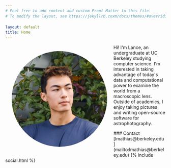 ```yaml
---
# Feel free to add content and custom Front Matter to this file.
# To modify the layout, see https://jekyllrb.coxm/docs/themes/#overriding-theme-defaults

layout: default
title: Home
---
```

<html>
<style>
img {
    padding: 20px;
    border-radius: 50%;
}
</style>

<img align="left" src="/assets/me.jpg" width="300px"/> 
<p align="left"> Hi! I'm Lance, an undergraduate at UC Berkeley studying computer science. I'm interested in taking advantage of today's data and computational power to examine the world from a macroscopic lens.  
Outside of academics, I enjoy taking pictures and writing open-source software for astrophotography. </p>
</html>
### Contact
[lmathias@berkeley.edu](mailto:lmathias@berkeley.edu)
{% include social.html %}